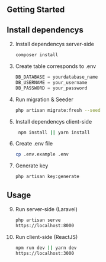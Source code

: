 

## Getting Started

## Install dependencys

2. Install dependencys server-side
   ```sh
   composer install
   ```
3. Create table corresponds to .env
   ```js
   DB_DATABASE = yourdatabase_name
   DB_USERNAME = your_username
   DB_PASSWORD = your_password
   ```
5. Run migration & Seeder
   ```sh
   php artisan migrate:fresh --seed
   ```
6. Install dependencys client-side
   ```sh
    npm install || yarn install
    ```
7. Create .env file
    ```sh
    cp .env.example .env
    ```
8. Generate key
    ```sh
    php artisan key:generate
    ```

## Usage

9. Run server-side (Laravel)
    ```sh
    php artisan serve
    https://localhost:8000
    ```
10. Run client-side (ReactJS)
    ```sh
    npm run dev || yarn dev
    https://localhost:3000
    ```
